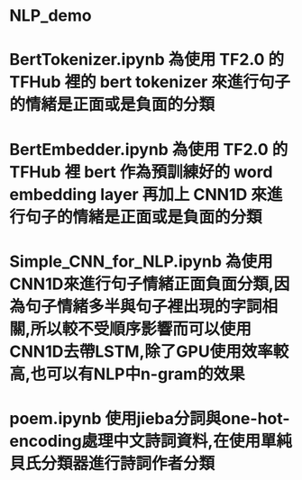 # NLP_demo

# BertTokenizer.ipynb 為使用 TF2.0 的 TFHub 裡的 bert tokenizer 來進行句子的情緒是正面或是負面的分類

# BertEmbedder.ipynb 為使用 TF2.0 的 TFHub 裡 bert 作為預訓練好的 word embedding layer 再加上 CNN1D 來進行句子的情緒是正面或是負面的分類 

# Simple_CNN_for_NLP.ipynb 為使用CNN1D來進行句子情緒正面負面分類,因為句子情緒多半與句子裡出現的字詞相關,所以較不受順序影響而可以使用CNN1D去帶LSTM,除了GPU使用效率較高,也可以有NLP中n-gram的效果

# poem.ipynb 使用jieba分詞與one-hot-encoding處理中文詩詞資料,在使用單純貝氏分類器進行詩詞作者分類
